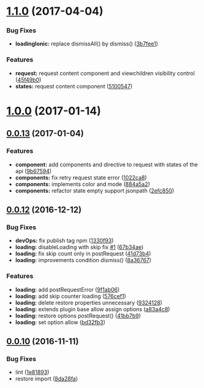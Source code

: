<a name="1.1.0"></a>
# [1.1.0](https://github.com/mbamobi/http-plugins-ionic/compare/v1.0.0...v1.1.0) (2017-04-04)


### Bug Fixes

* **loadingIonic:** replace dismissAll() by dismiss() ([3b7fee1](https://github.com/mbamobi/http-plugins-ionic/commit/3b7fee1))


### Features

* **request:** request content component and viewchildren visibility control ([45f49b0](https://github.com/mbamobi/http-plugins-ionic/commit/45f49b0))
* **states:** request content component ([5100547](https://github.com/mbamobi/http-plugins-ionic/commit/5100547))



<a name="1.0.0"></a>
# [1.0.0](https://github.com/mbamobi/http-plugins-ionic/compare/v0.0.13...v1.0.0) (2017-01-14)



<a name="0.0.13"></a>
## [0.0.13](https://github.com/ramonornela/http-plugins-ionic/compare/v0.0.12...v0.0.13) (2017-01-04)


### Features

* **component:** add components and directive to request with states of the api ([9b67594](https://github.com/ramonornela/http-plugins-ionic/commit/9b67594))
* **components:** fix retry request state error ([1022ca8](https://github.com/ramonornela/http-plugins-ionic/commit/1022ca8))
* **components:** implements color and mode ([884a5a2](https://github.com/ramonornela/http-plugins-ionic/commit/884a5a2))
* **components:** refactor state empty support jsonpath ([2efc850](https://github.com/ramonornela/http-plugins-ionic/commit/2efc850))



<a name="0.0.12"></a>
## [0.0.12](https://github.com/ramonornela/http-plugins-ionic/compare/v0.0.10...v0.0.12) (2016-12-12)


### Bug Fixes

* **devOps:** fix publish tag npm ([1330f93](https://github.com/ramonornela/http-plugins-ionic/commit/1330f93))
* **loading:** disableLoading with skip fix [#1](https://github.com/ramonornela/http-plugins-ionic/issues/1) ([67b34ae](https://github.com/ramonornela/http-plugins-ionic/commit/67b34ae))
* **loading:** fix skip count only in postRequest ([41d73b4](https://github.com/ramonornela/http-plugins-ionic/commit/41d73b4))
* **loading:** improvements condition dismiss() ([8a36767](https://github.com/ramonornela/http-plugins-ionic/commit/8a36767))


### Features

* **loading:** add postRequestError ([9f1ab06](https://github.com/ramonornela/http-plugins-ionic/commit/9f1ab06))
* **loading:** add skip counter loading ([576cef1](https://github.com/ramonornela/http-plugins-ionic/commit/576cef1))
* **loading:** delete restore properties unnecessary ([9324128](https://github.com/ramonornela/http-plugins-ionic/commit/9324128))
* **loading:** extends plugin base allow assign options ([a83a4c8](https://github.com/ramonornela/http-plugins-ionic/commit/a83a4c8))
* **loading:** restore options postRequest() ([41bb7b9](https://github.com/ramonornela/http-plugins-ionic/commit/41bb7b9))
* **loading:** set option allow ([bd32fb3](https://github.com/ramonornela/http-plugins-ionic/commit/bd32fb3))



<a name="0.0.10"></a>
## [0.0.10](https://github.com/ramonornela/http-plugins-ionic/compare/v0.0.9...v0.0.10) (2016-11-11)


### Bug Fixes

* lint ([1e81893](https://github.com/ramonornela/http-plugins-ionic/commit/1e81893))
* restore import ([8da28fa](https://github.com/ramonornela/http-plugins-ionic/commit/8da28fa))


